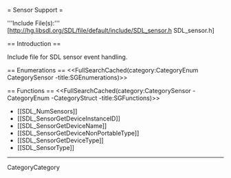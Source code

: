 
= Sensor Support =

'''Include File(s):''' [http://hg.libsdl.org/SDL/file/default/include/SDL_sensor.h SDL_sensor.h]


== Introduction ==

Include file for SDL sensor event handling.

<!-- #Remove this line and the ## below to use this markup if it becomes relevant to this category -->
== Enumerations ==
<<FullSearchCached(category:CategoryEnum CategorySensor -title:SGEnumerations)>>

<!-- #== Structures == -->
<!-- #<<FullSearchCached(category:CategoryStruct CategorySensor -title:SGStructures)>> -->

== Functions ==
<<FullSearchCached(category:CategorySensor -CategoryEnum -CategoryStruct -title:SGFunctions)>>

<!-- # You may refresh cache using "?action=refresh" in URL or "More Actions -> Delete Cache" in menu. -->

<!-- BEGIN CATEGORY LIST -->
* [[SDL_NumSensors]]
* [[SDL_SensorGetDeviceInstanceID]]
* [[SDL_SensorGetDeviceName]]
* [[SDL_SensorGetDeviceNonPortableType]]
* [[SDL_SensorGetDeviceType]]
* [[SDL_SensorType]]
<!-- END CATEGORY LIST -->
----
CategoryCategory
